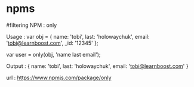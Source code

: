 # npms

#filtering
NPM : only 

Usage : 
var obj = {
  name: 'tobi',
  last: 'holowaychuk',
  email: 'tobi@learnboost.com',
  _id: '12345'
};
 
var user = only(obj, 'name last email');

Output : 
{
  name: 'tobi',
  last: 'holowaychuk',
  email: 'tobi@learnboost.com'
}


url : https://www.npmjs.com/package/only

